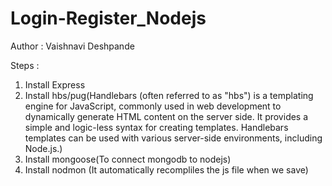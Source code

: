 # Login-Register_Nodejs

Author : Vaishnavi Deshpande

Steps : 
1. Install Express
2. Install hbs/pug(Handlebars (often referred to as "hbs") is a templating engine for JavaScript, commonly used in web development to dynamically generate HTML content on the server side. It provides a simple and logic-less syntax for creating templates. Handlebars templates can be used with various server-side environments, including Node.js.)
3. Install mongoose(To connect mongodb to nodejs)
4. Install nodmon (It automatically recompliles the js file when we save)